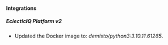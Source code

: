 #### Integrations
##### EclecticIQ Platform v2
- Updated the Docker image to: *demisto/python3:3.10.11.61265*.
